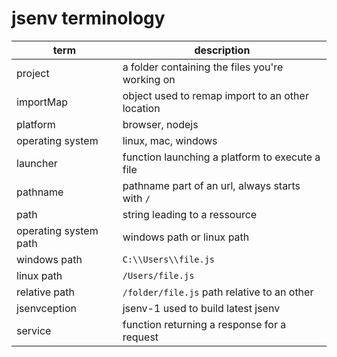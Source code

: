 # jsenv terminology

| term                  | description                                      |
| --------------------- | ------------------------------------------------ |
| project               | a folder containing the files you're working on  |
| importMap             | object used to remap import to an other location |
| platform              | browser, nodejs                                  |
| operating system      | linux, mac, windows                              |
| launcher              | function launching a platform to execute a file  |
| pathname              | pathname part of an url, always starts with `/`  |
| path                  | string leading to a ressource                    |
| operating system path | windows path or linux path                       |
| windows path          | `C:\\Users\\file.js`                             |
| linux path            | `/Users/file.js`                                 |
| relative path         | `/folder/file.js` path relative to an other      |
| jsenvception          | jsenv-1 used to build latest jsenv               |
| service               | function returning a response for a request      |
